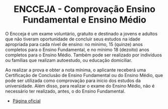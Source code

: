 <h1 align="center">ENCCEJA - Comprovação Ensino Fundamental e Ensino Médio</h1>

O Encceja é um exame voluntário, gratuito e destinado a jovens e adultos que não tiveram oportunidade de concluir seus estudos na idade apropriada para cada nível de ensino: no mínimo, 15 (quinze) anos completos para o Ensino Fundamental, e no mínimo 18 (dezoito) anos completos para o Ensino Médio. Também pode ser realizado por indivíduos ou famílias que realizam autoestudo, ou educação domiciliar.

Ao realizar a prova e obter a nota mínima, o aplicante receberá uma Certificação de Conclusão de Ensino Fundamental ou do Ensino Médio, que pode ser utilizada como comprovação para início dos estudos da universidade. Além disso, para realizar o exame do Ensino Médio, não é necessário ter realizado, antes, o do Ensino Fundamental.

- [Página oficial](http://enccejanacional.inep.gov.br/encceja/#!/inicial)
